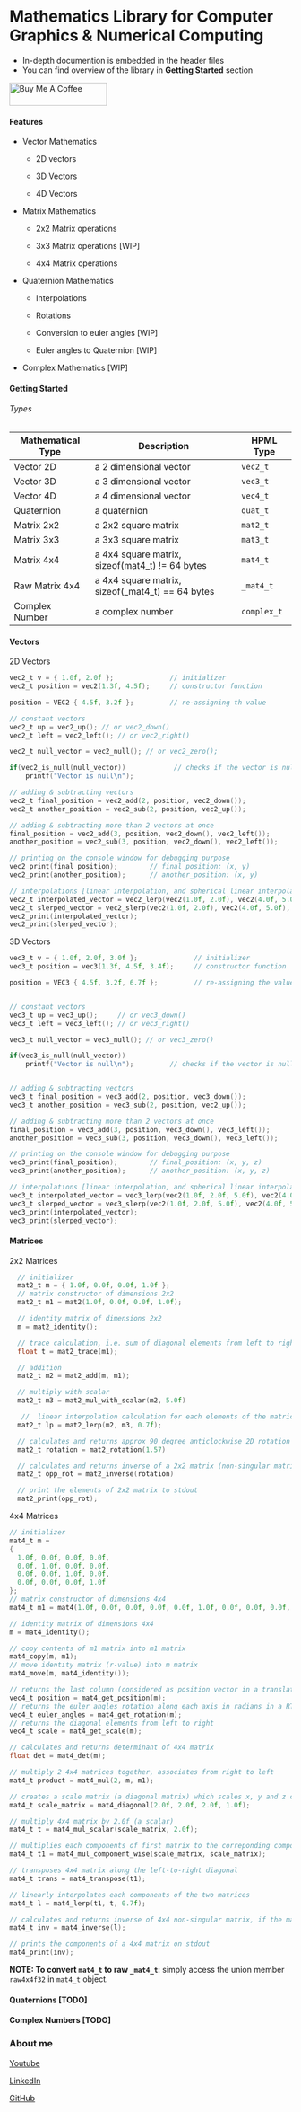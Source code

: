 # Mathematics Library for Computer Graphics & Numerical Computing

- In-depth documention is embedded in the header files
- You can find overview of the library in **Getting Started**  section

<a href="https://www.buymeacoffee.com/raviprakashsingh" target="_blank"><img src="https://cdn.buymeacoffee.com/buttons/default-orange.png" alt="Buy Me A Coffee" height="41" width="174"></a>

#### Features

- Vector Mathematics
  
  - 2D vectors
  
  - 3D Vectors
  
  - 4D Vectors

- Matrix Mathematics
  
  - 2x2 Matrix operations
  
  - 3x3 Matrix operations [WIP]
  
  - 4x4 Matrix operations

- Quaternion Mathematics
  
  - Interpolations
  
  - Rotations
  
  - Conversion to euler angles [WIP]
  
  - Euler angles to Quaternion [WIP]

- Complex Mathematics [WIP]

#### Getting Started

###### Types

| Mathematical Type | Description            | HPML Type   |
| ----------------- | ---------------------- | ----------- |
| Vector 2D         | a 2 dimensional vector | `vec2_t`    |
| Vector 3D         | a 3 dimensional vector | `vec3_t`    |
| Vector 4D         | a 4 dimensional vector | `vec4_t`    |
| Quaternion        | a quaternion           | `quat_t`    |
| Matrix 2x2        | a 2x2 square matrix    | `mat2_t`    |
| Matrix 3x3        | a 3x3 square matrix    | `mat3_t `   |
| Matrix 4x4        | a 4x4 square matrix, sizeof(mat4_t) != 64 bytes    | `mat4_t`    |
| Raw Matrix 4x4    | a 4x4 square matrix, sizeof(_mat4_t) == 64 bytes | `_mat4_t` |
| Complex Number    | a complex number       | `complex_t` |

#### Vectors

2D Vectors

```c
vec2_t v = { 1.0f, 2.0f };              // initializer
vec2_t position = vec2(1.3f, 4.5f);     // constructor function

position = VEC2 { 4.5f, 3.2f };         // re-assigning th value

// constant vectors
vec2_t up = vec2_up(); // or vec2_down()
vec2_t left = vec2_left(); // or vec2_right()

vec2_t null_vector = vec2_null(); // or vec2_zero();

if(vec2_is_null(null_vector))            // checks if the vector is null
    printf("Vector is null\n");

// adding & subtracting vectors
vec2_t final_position = vec2_add(2, position, vec2_down());
vec2_t another_position = vec2_sub(2, position, vec2_up());

// adding & subtracting more than 2 vectors at once
final_position = vec2_add(3, position, vec2_down(), vec2_left());
another_position = vec2_sub(3, position, vec2_down(), vec2_left());

// printing on the console window for debugging purpose
vec2_print(final_position);        // final_position: (x, y)
vec2_print(another_position);      // another_position: (x, y)

// interpolations [linear interpolation, and spherical linear interpolation]
vec2_t interpolated_vector = vec2_lerp(vec2(1.0f, 2.0f), vec2(4.0f, 5.0f), 0.2f);
vec2_t slerped_vector = vec2_slerp(vec2(1.0f, 2.0f), vec2(4.0f, 5.0f), 0.2f);
vec2_print(interpolated_vector);
vec2_print(slerped_vector);

```



3D Vectors

```c
vec3_t v = { 1.0f, 2.0f, 3.0f };              // initializer
vec3_t position = vec3(1.3f, 4.5f, 3.4f);     // constructor function

position = VEC3 { 4.5f, 3.2f, 6.7f };         // re-assigning the value


// constant vectors
vec3_t up = vec3_up();     // or vec3_down()
vec3_t left = vec3_left(); // or vec3_right()

vec3_t null_vector = vec3_null(); // or vec3_zero()

if(vec3_is_null(null_vector))
    printf("Vector is null\n");         // checks if the vector is null


// adding & subtracting vectors
vec3_t final_position = vec3_add(2, position, vec3_down());
vec3_t another_position = vec3_sub(2, position, vec2_up());

// adding & subtracting more than 2 vectors at once
final_position = vec3_add(3, position, vec3_down(), vec3_left());
another_position = vec3_sub(3, position, vec3_down(), vec3_left());

// printing on the console window for debugging purpose
vec3_print(final_position);        // final_position: (x, y, z)
vec3_print(another_position);      // another_position: (x, y, z)

// interpolations [linear interpolation, and spherical linear interpolation]
vec3_t interpolated_vector = vec3_lerp(vec2(1.0f, 2.0f, 5.0f), vec2(4.0f, 5.0f, 2.0f), 0.2f);
vec3_t slerped_vector = vec3_slerp(vec2(1.0f, 2.0f, 5.0f), vec2(4.0f, 5.0f, 2.0f), 0.2f);
vec3_print(interpolated_vector);
vec3_print(slerped_vector);

```





#### Matrices

2x2 Matrices
```c
  // initializer
  mat2_t m = { 1.0f, 0.0f, 0.0f, 1.0f };
  // matrix constructor of dimensions 2x2
  mat2_t m1 = mat2(1.0f, 0.0f, 0.0f, 1.0f);

  // identity matrix of dimensions 2x2
  m = mat2_identity();

  // trace calculation, i.e. sum of diagonal elements from left to right
  float t = mat2_trace(m1);

  // addition
  mat2_t m2 = mat2_add(m, m1);

  // multiply with scalar
  mat2_t m3 = mat2_mul_with_scalar(m2, 5.0f)

   //  linear interpolation calculation for each elements of the matrices
  mat2_t lp = mat2_lerp(m2, m3, 0.7f);

  // calculates and returns approx 90 degree anticlockwise 2D rotation matrix
  mat2_t rotation = mat2_rotation(1.57)

  // calculates and returns inverse of a 2x2 matrix (non-singular matrix)
  mat2_t opp_rot = mat2_inverse(rotation)

  // print the elements of 2x2 matrix to stdout
  mat2_print(opp_rot);
```

4x4 Matrices
```c
// initializer
mat4_t m =
{
  1.0f, 0.0f, 0.0f, 0.0f,
  0.0f, 1.0f, 0.0f, 0.0f,
  0.0f, 0.0f, 1.0f, 0.0f,
  0.0f, 0.0f, 0.0f, 1.0f
};
// matrix constructor of dimensions 4x4
mat4_t m1 = mat4(1.0f, 0.0f, 0.0f, 0.0f, 0.0f, 1.0f, 0.0f, 0.0f, 0.0f, 0.0f, 1.0f, 0.0f, 0.0f, 0.0f, 0.0f, 1.0f);

// identity matrix of dimensions 4x4
m = mat4_identity();

// copy contents of m1 matrix into m1 matrix
mat4_copy(m, m1);
// move identity matrix (r-value) into m matrix
mat4_move(m, mat4_identity());

// returns the last column (considered as position vector in a translation vector)
vec4_t position = mat4_get_position(m);
// returns the euler angles rotation along each axis in radians in a RTS matrix
vec4_t euler_angles = mat4_get_rotation(m);
// returns the diagonal elements from left to right
vec4_t scale = mat4_get_scale(m);

// calculates and returns determinant of 4x4 matrix
float det = mat4_det(m);

// multiply 2 4x4 matrices together, associates from right to left
mat4_t product = mat4_mul(2, m, m1);

// creates a scale matrix (a diagonal matrix) which scales x, y and z components by 2.0f
mat4_t scale_matrix = mat4_diagonal(2.0f, 2.0f, 2.0f, 1.0f);

// multiply 4x4 matrix by 2.0f (a scalar)
mat4_t t = mat4_mul_scalar(scale_matrix, 2.0f);

// multiplies each components of first matrix to the correponding components of second matrix
mat4_t t1 = mat4_mul_component_wise(scale_matrix, scale_matrix);

// transposes 4x4 matrix along the left-to-right diagonal
mat4_t trans = mat4_transpose(t1);

// linearly interpolates each components of the two matrices
mat4_t l = mat4_lerp(t1, t, 0.7f);

// calculates and returns inverse of 4x4 non-singular matrix, if the matrix is singular then throws an exception
mat4_t inv = mat4_inverse(l);

// prints the components of a 4x4 matrix on stdout
mat4_print(inv);
```
**NOTE: To convert `mat4_t` to raw `_mat4_t`**: simply access the union member `raw4x4f32` in `mat4_t` object.

#### Quaternions [TODO]

#### Complex Numbers [TODO]



### About me

[Youtube](https://www.youtube.com/channel/UCWe_os3p4z3DBnQ4B5DUTfw/videos)

[LinkedIn](https://www.linkedin.com/in/ravi-prakash-095a271a8/)

[GitHub](https://github.com/ravi688)
